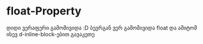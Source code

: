 # float-Property
 დიდი ვერაფერი გამომივიდა :D ბევრგან ვერ გამომივიდა float და ამიტომ ისევ d-inline-block-ებით გავაკეთე
